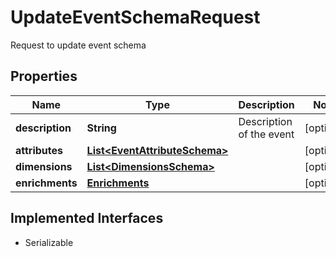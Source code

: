 

# UpdateEventSchemaRequest

Request to update event schema

## Properties

| Name | Type | Description | Notes |
|------------ | ------------- | ------------- | -------------|
|**description** | **String** | Description of the event |  [optional] |
|**attributes** | [**List&lt;EventAttributeSchema&gt;**](EventAttributeSchema.md) |  |  [optional] |
|**dimensions** | [**List&lt;DimensionsSchema&gt;**](DimensionsSchema.md) |  |  [optional] |
|**enrichments** | [**Enrichments**](Enrichments.md) |  |  [optional] |


## Implemented Interfaces

* Serializable


